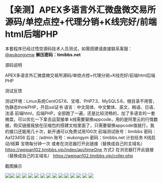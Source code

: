 # 【亲测】APEX多语言外汇微盘微交易所源码/单控点控+代理分销+K线完好/前端html后端PHP

本套程序已经过悟空源码技术人员测试，如需搭建请直接联系客服：[@wukongymw](http://t.me/wukongymw)
**解压密码：timibbs.net**

源码说明

APEX多语言外汇微盘微交易所源码/单控点控+代理分销+K线完好/前端html后端PHP

测试反馈

测试环境：Linux系统CentOS7.6、宝塔、PHP7.3、MySQL5.6，根目录不用管，伪静态thinkPHP，开启ssl证书
语言：中文简体、中文繁体、英文、韩语、日语、法语
前端html，后端PHP，全部跑了一遍，还是比较流畅的，加了多语言的一套微盘，可以优化一下拿去运营接单
k线需要替换appcode，用的是阿里云的行情数据，购买链接我放在压缩包的搭建文档里面了，只需要替换appcode值就行，我的接口还能用几十次，新开通可以免费试用100次
前端测试账号：timibbs
密码：Aa123456
后台：/admin
账号：wukongym
密码：timibbs.net
计划任务
K线启动/结算 宝塔每分钟一次 或者在浏览器打开此链接（替换成自己的主域名）
https://weipan102.timibbs.vip/index/api/timeOne
方式2 在浏览器打开此链接（替换成自己的主域名）
https://weipan102.timibbs.vip/coller.php

截图展示

[![](https://wukongymw.com/wp-content/uploads/2024/02/8c2d5c428fe625b.png)](https://wukongymw.com/wp-content/uploads/2024/02/8c2d5c428fe625b.png)[![](https://wukongymw.com/wp-content/uploads/2024/02/6044e015e7a45c6.png)](https://wukongymw.com/wp-content/uploads/2024/02/6044e015e7a45c6.png)
[![](https://wukongymw.com/wp-content/uploads/2024/02/a8ef116eab30f9a.png)](https://wukongymw.com/wp-content/uploads/2024/02/a8ef116eab30f9a.png)
[![](https://wukongymw.com/wp-content/uploads/2024/02/c77541c58c3da30.png)](https://wukongymw.com/wp-content/uploads/2024/02/c77541c58c3da30.png)
[![](https://wukongymw.com/wp-content/uploads/2024/02/904f9ad71b88239.png)](https://wukongymw.com/wp-content/uploads/2024/02/904f9ad71b88239.png)
[![](https://wukongymw.com/wp-content/uploads/2024/02/e29c685f71cece7.png)](https://wukongymw.com/wp-content/uploads/2024/02/e29c685f71cece7.png)
[![](https://wukongymw.com/wp-content/uploads/2024/02/adcc862f943bad4.png)](https://wukongymw.com/wp-content/uploads/2024/02/adcc862f943bad4.png)
[![](https://wukongymw.com/wp-content/uploads/2024/02/fc6218379b6b0bf.png)](https://wukongymw.com/wp-content/uploads/2024/02/fc6218379b6b0bf.png)
[![](https://wukongymw.com/wp-content/uploads/2024/02/ed2f5ddd80d55ee.png)](https://wukongymw.com/wp-content/uploads/2024/02/ed2f5ddd80d55ee.png)
[![](https://wukongymw.com/wp-content/uploads/2024/02/50049172f1628d2.png)](https://wukongymw.com/wp-content/uploads/2024/02/50049172f1628d2.png)
[![](https://wukongymw.com/wp-content/uploads/2024/02/6e709c166f0d27c.png)](https://wukongymw.com/wp-content/uploads/2024/02/6e709c166f0d27c.png)
[![](https://wukongymw.com/wp-content/uploads/2024/02/d2938526590671d.png)](https://wukongymw.com/wp-content/uploads/2024/02/d2938526590671d.png)
[![](https://wukongymw.com/wp-content/uploads/2024/02/fb3c14220e02702.png)](https://wukongymw.com/wp-content/uploads/2024/02/fb3c14220e02702.png)
[![](https://wukongymw.com/wp-content/uploads/2024/02/1aabe8127005b99.png)](https://wukongymw.com/wp-content/uploads/2024/02/1aabe8127005b99.png)
[![](https://wukongymw.com/wp-content/uploads/2024/02/1d1a3d92aade4cd.png)](https://wukongymw.com/wp-content/uploads/2024/02/1d1a3d92aade4cd.png)